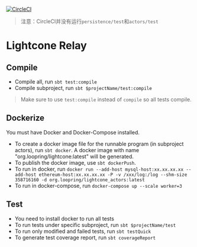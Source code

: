
[![CircleCI](https://circleci.com/gh/Loopring/lightcone.svg?style=svg&circle-token=b0b326cac389ea05a6dc019b83a2691f8596688b)](https://circleci.com/gh/Loopring/lightcone) 
> 注意：CircleCI并没有运行`persistence/test`和`actors/test`

# Lightcone Relay

## Compile

* Compile all, run `sbt test:compile`
* Compile subproject, run `sbt $projectName/test:compile`
> Make sure to use `test:compile` instead of `compile` so all tests compile.

## Dockerize

You must have Docker and Docker-Compose installed.

* To create a docker image file for the runnable program (in subproject actors), run `sbt docker`. A docker image with name "org.loopring/lightcone:latest" will be generated.
* To publish the docker image, use `sbt dockerPush`.
* To run in docker, run `docker run --add-host mysql-host:xx.xx.xx.xx --add-host ethereum-host:xx.xx.xx.xx -P -v /xxx/log:/log --shm-size 358716160 -d org.loopring/lightcone_actors:latest`
* To run in docker-compose, run `docker-compose up --scale worker=3`


## Test
* You need to install docker to run all tests
* To run tests under specific subproject, run `sbt $projectName/test`
* To run only modified and failed tests, run `sbt testQuick`
* To generate test coverage report, run `sbt coverageReport`

